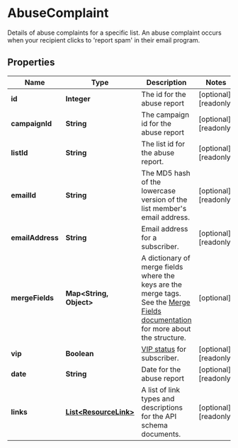 

# AbuseComplaint

Details of abuse complaints for a specific list. An abuse complaint occurs when your recipient clicks to 'report spam' in their email program.

## Properties

| Name | Type | Description | Notes |
|------------ | ------------- | ------------- | -------------|
|**id** | **Integer** | The id for the abuse report |  [optional] [readonly] |
|**campaignId** | **String** | The campaign id for the abuse report |  [optional] [readonly] |
|**listId** | **String** | The list id for the abuse report. |  [optional] [readonly] |
|**emailId** | **String** | The MD5 hash of the lowercase version of the list member&#39;s email address. |  [optional] [readonly] |
|**emailAddress** | **String** | Email address for a subscriber. |  [optional] [readonly] |
|**mergeFields** | **Map&lt;String, Object&gt;** | A dictionary of merge fields where the keys are the merge tags. See the [Merge Fields documentation](https://mailchimp.com/developer/marketing/docs/merge-fields/#structure) for more about the structure. |  [optional] |
|**vip** | **Boolean** | [VIP status](https://mailchimp.com/help/designate-and-send-to-vip-contacts/) for subscriber. |  [optional] [readonly] |
|**date** | **String** | Date for the abuse report |  [optional] [readonly] |
|**links** | [**List&lt;ResourceLink&gt;**](ResourceLink.md) | A list of link types and descriptions for the API schema documents. |  [optional] [readonly] |



